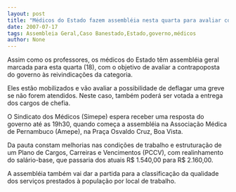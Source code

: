 ```yaml
---
layout: post
title: "Médicos do Estado fazem assembléia nesta quarta para avaliar contraproposta do governo"
date: 2007-07-17
tags: Assembleia Geral,Caso Banestado,Estado,governo,médicos
author: None
---
```

Assim como os professores, os m&eacute;dicos do Estado t&ecirc;m assembl&eacute;ia geral marcada para esta quarta (18), com o objetivo de avaliar a contrapoposta do governo &agrave;s reivindica&ccedil;&otilde;es da categoria. 

Eles est&atilde;o mobilizados e v&atilde;o avaliar a possibilidade de deflagar uma greve se n&atilde;o forem atendidos. Neste caso, tamb&eacute;m poder&aacute; ser votada a entrega dos cargos de chefia. 

O Sindicato dos M&eacute;dicos (Simepe) espera receber uma resposta do governo at&eacute; as 19h30, quando come&ccedil;a a assembl&eacute;ia na Associa&ccedil;&atilde;o M&eacute;dica de Pernambuco (Amepe), na Pra&ccedil;a Osvaldo Cruz, Boa Vista. 

Da pauta constam melhorias nas condi&ccedil;&otilde;es de trabalho e estrutura&ccedil;&atilde;o de um Plano de Cargos, Carreiras e Vencimentos (PCCV), com realinhamento do sal&aacute;rio-base, que passaria dos atuais R$ 1.540,00 para R$ 2.160,00.&nbsp;

A assembl&eacute;ia tamb&eacute;m vai dar a partida para a classifica&ccedil;&atilde;o da qualidade dos servi&ccedil;os prestados &agrave; popula&ccedil;&atilde;o por local de trabalho. 